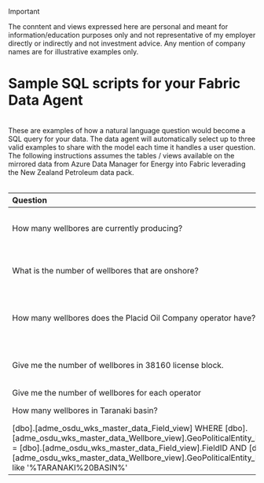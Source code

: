 > [!IMPORTANT]  
> The conntent and views expressed here are personal and meant for information/education purposes only and not representative of my employer directly or indirectly and not investment advice. Any mention of company names are for illustrative examples only.
> 
# Sample SQL scripts for your Fabric Data Agent
<br>
These are examples of how a natural language question would become a SQL query for your data. The data agent will automatically select up to three valid examples to share with the model each time it handles a user question. The following instructions assumes the tables / views available on the mirrored data from Azure Data Manager for Energy into Fabric leverading the New Zealand Petroleum data pack.
<br><br>

| Question                                                                          | SQL query |
|:---                                                                               |:---       |
| How many wellbores are currently producing?                                       |  SELECT COUNT(*) AS NumberOfProducingWellbores FROM [dbo].adme_osdu_wks_master_data_Wellbore_view] WHERE extSLB_WellboreStatus like '%producing%'         |
| What is the number of wellbores that are onshore?                                 | SELECT COUNT(*) AS OnshoreWellboreCount  FROM [dbo].[adme_osdu_wks_master_data_Wellbore_view]  WHERE OperatingEnvironmentID like '%Onshore%' |
| How many wellbores does the Placid Oil Company operator have?                     | SELECT COUNT(*) AS OperatorWellboreCount FROM [dbo].[adme_osdu_wks_master_data_Wellbore_view] WHERE CurrentOperatorID like '%PLACID%20OIL%20COMPANY%' |
| Give me the number of wellbores in 38160 license block.                           | SELECT COUNT(*) AS WellboreCount FROM [dbo].[adme_osdu_wks_master_data_Wellbore_view] WHERE GeoPoliticalEntity_LeaseBlock like '%38160%' |
| Give me the number of wellbores for each operator |                               | SELECT COUNT(*) AS WellboreCount, CurrentOperatorID FROM [dbo].[adme_osdu_wks_master_data_Wellbore_view] GROUP BY CurrentOperatorID |
| How many wellbores in Taranaki basin?                                             | SELECT COUNT(*) FROM [dbo].[adme_osdu_wks_master_data_Wellbore_view],
    [dbo].[adme_osdu_wks_master_data_Field_view] WHERE [dbo].[adme_osdu_wks_master_data_Wellbore_view].GeoPoliticalEntity_Field = [dbo].[adme_osdu_wks_master_data_Field_view].FieldID AND [dbo].[adme_osdu_wks_master_data_Wellbore_view].GeoPoliticalEntity_Basin like '%TARANAKI%20BASIN%'|


